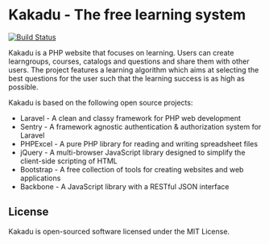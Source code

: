 # Kakadu - The free learning system

[![Build Status](https://travis-ci.org/kakadu-group/kakadu.png?branch=develop)](https://travis-ci.org/kakadu-group/kakadu)

Kakadu is a PHP website that focuses on learning. Users can create learngroups, courses, catalogs and questions and 
share them with other users. The project features a learning algorithm which aims at selecting the best questions for the user such that the learning success is as high as possible.

Kakadu is based on the following open source projects:
- Laravel - A clean and classy framework for PHP web development
- Sentry - A framework agnostic authentication & authorization system for Laravel
- PHPExcel - A pure PHP library for reading and writing spreadsheet files
- jQuery - A multi-browser JavaScript library designed to simplify the client-side scripting of HTML
- Bootstrap -  A free collection of tools for creating websites and web applications
- Backbone - A JavaScript library with a RESTful JSON interface

## License
Kakadu is open-sourced software licensed under the MIT License.
